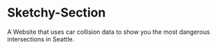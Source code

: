 # Sketchy-Section
A Website that uses car collision data to show you the most dangerous intersections in Seattle.

